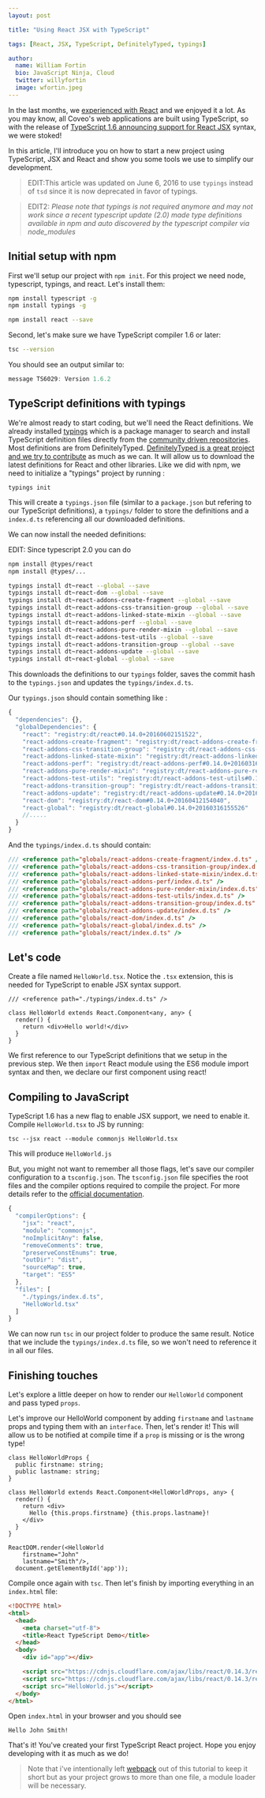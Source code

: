 ```yaml
---
layout: post

title: "Using React JSX with TypeScript"

tags: [React, JSX, TypeScript, DefinitelyTyped, typings]

author:
  name: William Fortin
  bio: JavaScript Ninja, Cloud
  twitter: willyfortin
  image: wfortin.jpeg
---
```


In the last months, we [experienced with React](https://source.coveo.com/2015/08/21/dreamforce-session-explorer/) and we enjoyed it a lot. As you may know, all Coveo's web applications are built using TypeScript, so with the release of [TypeScript 1.6 announcing support for React JSX](https://github.com/Microsoft/TypeScript/wiki/What's-new-in-TypeScript#typescript-16) syntax, we were stoked!

<!-- more -->

In this article, I'll introduce you on how to start a new project using TypeScript, JSX and React and show you some tools we use to simplify our development.

> EDIT:This article was updated on June 6, 2016 to use `typings` instead of `tsd` since it is now deprecated in favor of typings.

> EDIT2: _Please note that *typings* is not required anymore and may not work since a recent typescript update (2.0) made type definitions available in npm and auto discovered by the typescript compiler via node_modules_


## Initial setup with npm

First we'll setup our project with `npm init`. For this project we need node, typescript, typings, and react. Let's install them:

```sh
npm install typescript -g
npm install typings -g

npm install react --save
```

Second, let's make sure we have TypeScript compiler 1.6 or later:

```sh
tsc --version
```

You should see an output similar to:

```js
message TS6029: Version 1.6.2
```

## TypeScript definitions with typings

We're almost ready to start coding, but we'll need the React definitions. We already installed [typings](https://github.com/typings/typings) which is a package manager to search and install TypeScript definition files directly from the [community driven repositories](https://github.com/typings/typings#sources). Most definitions are from DefinitelyTyped. [DefinitelyTyped is a great project and we try to contribute](https://github.com/coveo/DefinitelyTyped) as much as we can. It will allow us to download the latest definitions for React and other libraries. Like we did with npm, we need to initialize a "typings" project by running :

```
typings init
```

This will create a `typings.json` file (similar to a `package.json` but refering to our TypeScript definitions), a `typings/` folder to store the definitions and a `index.d.ts` referencing all our downloaded definitions.

We can now install the needed definitions:


EDIT: Since typescript 2.0 you can do

```sh
npm install @types/react
npm install @types/...
```

```sh
typings install dt~react --global --save
typings install dt~react-dom --global --save
typings install dt~react-addons-create-fragment --global --save
typings install dt~react-addons-css-transition-group --global --save
typings install dt~react-addons-linked-state-mixin --global --save
typings install dt~react-addons-perf --global --save
typings install dt~react-addons-pure-render-mixin --global --save
typings install dt~react-addons-test-utils --global --save
typings install dt~react-addons-transition-group --global --save
typings install dt~react-addons-update --global --save
typings install dt~react-global --global --save
```

This downloads the definitions to our `typings` folder, saves the commit hash to the `typings.json` and updates the `typings/index.d.ts`.

Our `typings.json` should contain something like :

```js
{
  "dependencies": {},
  "globalDependencies": {
    "react": "registry:dt/react#0.14.0+20160602151522",
    "react-addons-create-fragment": "registry:dt/react-addons-create-fragment#0.14.0+20160316155526",
    "react-addons-css-transition-group": "registry:dt/react-addons-css-transition-group#0.14.0+20160316155526",
    "react-addons-linked-state-mixin": "registry:dt/react-addons-linked-state-mixin#0.14.0+20160316155526",
    "react-addons-perf": "registry:dt/react-addons-perf#0.14.0+20160316155526",
    "react-addons-pure-render-mixin": "registry:dt/react-addons-pure-render-mixin#0.14.0+20160316155526",
    "react-addons-test-utils": "registry:dt/react-addons-test-utils#0.14.0+20160427035638",
    "react-addons-transition-group": "registry:dt/react-addons-transition-group#0.14.0+20160417134118",
    "react-addons-update": "registry:dt/react-addons-update#0.14.0+20160316155526",
    "react-dom": "registry:dt/react-dom#0.14.0+20160412154040",
    "react-global": "registry:dt/react-global#0.14.0+20160316155526"
    //.....
  }
}
```

And the `typings/index.d.ts` should contain:

```js
/// <reference path="globals/react-addons-create-fragment/index.d.ts" />
/// <reference path="globals/react-addons-css-transition-group/index.d.ts" />
/// <reference path="globals/react-addons-linked-state-mixin/index.d.ts" />
/// <reference path="globals/react-addons-perf/index.d.ts" />
/// <reference path="globals/react-addons-pure-render-mixin/index.d.ts" />
/// <reference path="globals/react-addons-test-utils/index.d.ts" />
/// <reference path="globals/react-addons-transition-group/index.d.ts" />
/// <reference path="globals/react-addons-update/index.d.ts" />
/// <reference path="globals/react-dom/index.d.ts" />
/// <reference path="globals/react-global/index.d.ts" />
/// <reference path="globals/react/index.d.ts" />
```

## Let's code

Create a file named `HelloWorld.tsx`. Notice the `.tsx` extension, this is needed for TypeScript to enable JSX syntax support.

```
/// <reference path="./typings/index.d.ts" />

class HelloWorld extends React.Component<any, any> {
  render() {
    return <div>Hello world!</div>
  }
}
```

We first reference to our TypeScript definitions that we setup in the previous step. We then `import` React module using the ES6 module import syntax and then, we declare our first component using react!

## Compiling to JavaScript

TypeScript 1.6 has a new flag to enable JSX support, we need to enable it. Compile `HelloWorld.tsx` to JS by running:
```
tsc --jsx react --module commonjs HelloWorld.tsx
```

This will produce `HelloWorld.js`

But, you might not want to remember all those flags, let's save our compiler configuration to a `tsconfig.json`. The `tsconfig.json` file specifies the root files and the compiler options required to compile the project. For more details refer to the [official documentation](https://github.com/Microsoft/typescript/wiki/tsconfig.json).

```js
{
  "compilerOptions": {
    "jsx": "react",
    "module": "commonjs",
    "noImplicitAny": false,
    "removeComments": true,
    "preserveConstEnums": true,
    "outDir": "dist",
    "sourceMap": true,
    "target": "ES5"
  },
  "files": [
    "./typings/index.d.ts",
    "HelloWorld.tsx"
  ]
}
```

We can now run `tsc` in our project folder to produce the same result. Notice that we include the `typings/index.d.ts` file, so we won't need to reference it in all our files.

## Finishing touches
Let's explore a little deeper on how to render our `HelloWorld` component and pass typed `props`.


Let's improve our HelloWorld component by adding `firstname` and `lastname` props and typing them with an `interface`. Then, let's render it! This will allow us to be notified at compile time if a `prop` is missing or is the wrong type!

```
class HelloWorldProps {
  public firstname: string;
  public lastname: string;
}

class HelloWorld extends React.Component<HelloWorldProps, any> {
  render() {
    return <div>
      Hello {this.props.firstname} {this.props.lastname}!
    </div>
  }
}

ReactDOM.render(<HelloWorld
    firstname="John"
    lastname="Smith"/>,
  document.getElementById('app'));
```

Compile once again with `tsc`. Then let's finish by importing everything in an `index.html` file:

```html
<!DOCTYPE html>
<html>
  <head>
    <meta charset="utf-8">
    <title>React TypeScript Demo</title>
  </head>
  <body>
    <div id="app"></div>

    <script src="https://cdnjs.cloudflare.com/ajax/libs/react/0.14.3/react.js"></script>
    <script src="https://cdnjs.cloudflare.com/ajax/libs/react/0.14.3/react-dom.js"></script>
    <script src="HelloWorld.js"></script>
  </body>
</html>
```
Open `index.html` in your browser and you should see
```
Hello John Smith!
```

That's it! You've created your first TypeScript React project. Hope you enjoy developing with it as much as we do!

> Note that i've intentionally left [webpack](http://webpack.github.io/docs/) out of this tutorial to keep it short but as your project grows to more than one file, a module loader will be necessary.
